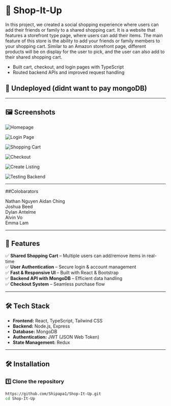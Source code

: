 # 🛒 Shop-It-Up

In this project, we created a social shopping experience where users can add their friends or family to a shared shopping cart. It is a website that features a storefront type page, where users can add their items. The main feature of this store is the ability to add your friends or family members to your shopping cart. Similar to an Amazon storefront page, different products will be on display for the user to pick, and the user can also add to their shared shopping cart.

- Built cart, checkout, and login pages with TypeScript
- Routed backend APIs and improved request handling


## 🎥 Undeployed (didnt want to pay mongoDB)

---

## 🖼 Screenshots
![Homepage](https://github.com/user-attachments/assets/ff837699-0609-4dde-8945-af253ebbee62)

![Login Page](https://github.com/user-attachments/assets/c19851f3-3012-4978-a621-c58dc05ac4ee)

![Shopping Cart](https://github.com/user-attachments/assets/d7a6e90e-6e83-4531-9faa-995fc65c0256)

![Checkout](https://github.com/user-attachments/assets/418ad34e-e2db-4129-a2a4-ccccd58c48ee)

![Create Listing](https://github.com/user-attachments/assets/67d26e8c-8e9a-4b6c-aed0-474a34b0ebc5)

![Testing Backend](https://github.com/user-attachments/assets/60ff15d1-98cc-4a32-8d70-a8134aa72206)


---

##Colobarators
 

Nathan Nguyen 
Aidan Ching		
Joshua Beed		
Dylan Antelme 	
Alvin Vo		
Emma Lam		


---

## 🚀 Features
✅ **Shared Shopping Cart** – Multiple users can add/remove items in real-time  
✅ **User Authentication** – Secure login & account management  
✅ **Fast & Responsive UI** – Built with React & Bootstrap  
✅ **Backend API with MongoDB** – Efficient data handling  
✅ **Checkout System** – Seamless purchase flow  

---

## 🛠 Tech Stack
- **Frontend:** React, TypeScript, Tailwind CSS  
- **Backend:** Node.js, Express  
- **Database:** MongoDB  
- **Authentication:** JWT (JSON Web Token)  
- **State Management:** Redux  

---

## 🛠 Installation

### 1️⃣ Clone the repository
```bash
https://github.com/Shipapa1/Shop-It-Up.git
cd Shop-It-Up
